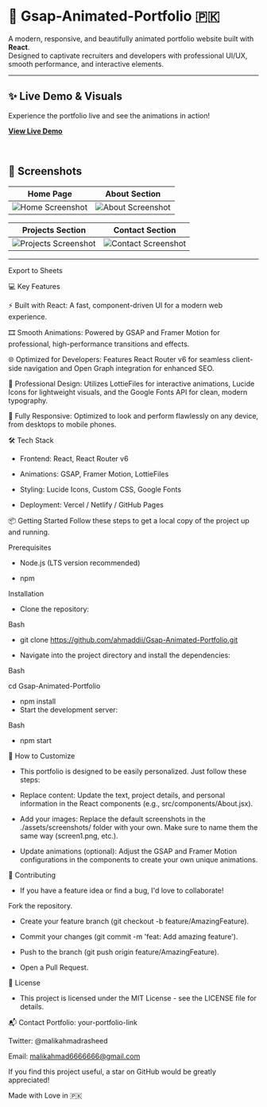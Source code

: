 # 🚀 Gsap-Animated-Portfolio  🇵🇰

A modern, responsive, and beautifully animated portfolio website built with **React**.  
Designed to captivate recruiters and developers with professional UI/UX, smooth performance, and interactive elements.  

---

## ✨ Live Demo & Visuals  

Experience the portfolio live and see the animations in action!  

[**View Live Demo**](https://your-portfolio-link)

<br>

## 📸 Screenshots  

| Home Page | About Section |
|-----------|---------------|
| ![Home Screenshot](https://github.com/user-attachments/assets/3685f648-0e73-4b82-8522-ca1ecb3ffa3d) | ![About Screenshot](https://github.com/user-attachments/assets/3d14e56f-67e4-4522-be77-66777bb75073) |

| Projects Section | Contact Section |
|------------------|-----------------|
| ![Projects Screenshot](https://github.com/user-attachments/assets/cdde0ab2-ad74-4a54-8334-caaab62d034c) | ![Contact Screenshot](https://github.com/user-attachments/assets/1d5a8d75-fff0-454b-916a-742ce29e5fc6) |

---



Export to Sheets


💻 Key Features

⚡️ Built with React: A fast, component-driven UI for a modern web experience.

🎞️ Smooth Animations: Powered by GSAP and Framer Motion for professional, high-performance transitions and effects.

🌐 Optimized for Developers: Features React Router v6 for seamless client-side navigation and Open Graph integration for enhanced SEO.

🎨 Professional Design: Utilizes LottieFiles for interactive animations, Lucide Icons for lightweight visuals, and the Google Fonts API for clean, modern typography.

📱 Fully Responsive: Optimized to look and perform flawlessly on any device, from desktops to mobile phones.

🛠️ Tech Stack

- Frontend: React, React Router v6

- Animations: GSAP, Framer Motion, LottieFiles

- Styling: Lucide Icons, Custom CSS, Google Fonts

- Deployment: Vercel / Netlify / GitHub Pages



📦 Getting Started
Follow these steps to get a local copy of the project up and running.

Prerequisites
- Node.js (LTS version recommended)

- npm

Installation

- Clone the repository:

Bash

- git clone https://github.com/ahmaddii/Gsap-Animated-Portfolio.git

- Navigate into the project directory and install the dependencies:

Bash

cd Gsap-Animated-Portfolio

- npm install
- Start the development server:

Bash

- npm start


🎨 How to Customize

- This portfolio is designed to be easily personalized. Just follow these steps:

- Replace content: Update the text, project details, and personal information in the React components (e.g., src/components/About.jsx).

- Add your images: Replace the default screenshots in the ./assets/screenshots/ folder with your own. Make sure to name them the same way (screen1.png, etc.).

- Update animations (optional): Adjust the GSAP and Framer Motion configurations in the components to create your own unique animations.


🙌 Contributing

- If you have a feature idea or find a bug, I'd love to collaborate!


Fork the repository.

- Create your feature branch (git checkout -b feature/AmazingFeature).

- Commit your changes (git commit -m 'feat: Add amazing feature').

- Push to the branch (git push origin feature/AmazingFeature).

- Open a Pull Request.



📄 License

- This project is licensed under the MIT License - see the LICENSE file for details.



📬 Contact
Portfolio: your-portfolio-link

Twitter: @malikahmadrasheed

Email: malikahmad6666666@gmail.com



If you find this project useful, a star on GitHub would be greatly appreciated!

Made with Love in 🇵🇰
